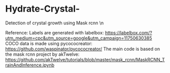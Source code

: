 # Hydrate-Crystal-
Detection of crystal growth using Mask rcnn \n

Reference:
Labels are generated with labelbox: https://labelbox.com/?utm_medium=cpc&utm_source=google&utm_campaign=11750630385
COCO data is made using pycococreator: https://github.com/waspinator/pycococreator/
The main code is based on the mask rcnn project by akTwelve: https://github.com/akTwelve/tutorials/blob/master/mask_rcnn/MaskRCNN_TrainAndInference.ipynb
